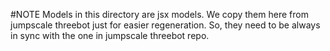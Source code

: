 #NOTE
Models in this directory are jsx models. We copy them here from jumpscale threebot
just for easier regeneration. So, they need to be always in sync with the one in
jumpscale threebot repo.
